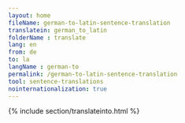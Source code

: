 ```yaml
---
layout: home
fileName: german-to-latin-sentence-translation
translatein: german_to_latin
folderName : translate
lang: en
from: de
to: la
langName : german-to
permalink: /german-to-latin-sentence-translation
tool: sentence-translations
nointernationalization: true
---
```

{% include section/translateinto.html %}
